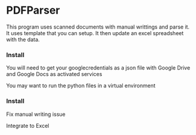 # PDFParser


This program uses scanned documents with manual writtings and parse it. It uses template that you can setup. It then update an excel spreadsheet with the data. 


### Install

You will need to get your googlecredentials as a json file with Google Drive and Google Docs as activated services

You may want to run the python files in a virtual environment



### Install

Fix manual writing issue

Integrate to Excel




